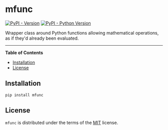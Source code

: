# mfunc

[![PyPI - Version](https://img.shields.io/pypi/v/mfunc.svg)](https://pypi.org/project/mfunc)
[![PyPI - Python Version](https://img.shields.io/pypi/pyversions/mfunc.svg)](https://pypi.org/project/mfunc)

Wrapper class around Python functions allowing mathematical operations, as if they'd already been evaluated.

-----

**Table of Contents**

- [Installation](#installation)
- [License](#license)

## Installation

```console
pip install mfunc
```

## License

`mfunc` is distributed under the terms of the [MIT](https://github.com/josh-read/mfunc/blob/main/LICENSE) license.
